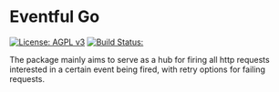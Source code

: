# Eventful Go
[![License: AGPL v3](https://img.shields.io/badge/License-AGPL%20v3-blue.svg)](https://www.gnu.org/licenses/agpl-3.0)
[![Build Status:](https://github.com/cognitev/eventful-go/workflows/Go/badge.svg)](https://github.com/cognitev/eventful-go/actions)

The package mainly aims to serve as a hub for firing all http requests interested in a certain
event being fired, with retry options for failing requests.
